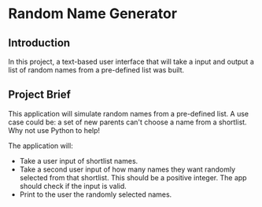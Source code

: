 # Random Name Generator

## Introduction 
In this project, a text-based user interface that will take a input and output a list of random names from a pre-defined list was built. 

## Project Brief
This application will simulate random names from a pre-defined list. A use case could be: a set of new parents can't choose a name from a shortlist. Why not use Python to help! 

The application will: 
- Take a user input of shortlist names.
- Take a second user input of how many names they want randomly selected from that shortlist. This should be a positive integer. The app should check if the input is valid.
- Print to the user the randomly selected names. 
